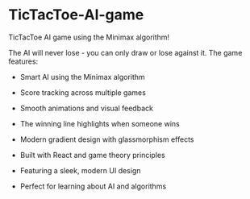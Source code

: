 # TicTacToe-AI-game
TicTacToe AI game using the Minimax algorithm!

The AI will never lose - you can only draw or lose against it. The game features:

- Smart AI using the Minimax algorithm
- Score tracking across multiple games
- Smooth animations and visual feedback
- The winning line highlights when someone wins
- Modern gradient design with glassmorphism effects

- Built with React and game theory principles
- Featuring a sleek, modern UI design
- Perfect for learning about AI and algorithms
